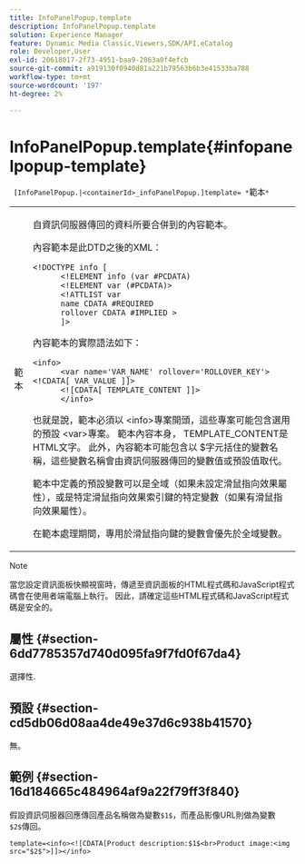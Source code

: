 ```yaml
---
title: InfoPanelPopup.template
description: InfoPanelPopup.template
solution: Experience Manager
feature: Dynamic Media Classic,Viewers,SDK/API,eCatalog
role: Developer,User
exl-id: 20618017-2f73-4951-baa9-2063a0f4efcb
source-git-commit: a919130f0940d81a221b79563b6b3e41533ba788
workflow-type: tm+mt
source-wordcount: '197'
ht-degree: 2%

---
```


# InfoPanelPopup.template{#infopanelpopup-template}

` [InfoPanelPopup.|<containerId>_infoPanelPopup.]template= *`範本`*`

<table id="table_A6B1B446A7AE4A4A8B552C07EC88E518"> 
 <tbody> 
  <tr> 
   <td> <p> <span class="codeph"><span class="varname">範本</span></span> </p> </td> 
   <td> <p>自資訊伺服器傳回的資料所要合併到的內容範本。 </p> <p>內容範本是此DTD之後的XML： </p> <p> <code>&lt;!DOCTYPE&nbsp;info&nbsp;[
      &lt;!ELEMENT&nbsp;info&nbsp;(var&nbsp;#PCDATA)
      &lt;!ELEMENT&nbsp;var&nbsp;(#PCDATA)&gt;
      &lt;!ATTLIST&nbsp;var&nbsp;
      name&nbsp;CDATA&nbsp;#REQUIRED
      rollover&nbsp;CDATA&nbsp;#IMPLIED&nbsp;&gt;
      ]&gt;</code> </p> <p>內容範本的實際語法如下： </p> <p> <code>&lt;info&gt;
      &lt;var&nbsp;name='VAR_NAME'&nbsp;rollover='ROLLOVER_KEY'&gt;&lt;!CDATA[&nbsp;VAR_VALUE&nbsp;]]&gt;
      &lt;![CDATA[&nbsp;TEMPLATE_CONTENT&nbsp;]]&gt;
      &lt;/info&gt;</code> </p> <p>也就是說，範本必須以<span class="codeph"> &lt;info&gt;</span>專案開頭，這些專案可能包含選用的預設<span class="codeph"> &lt;var&gt;</span>專案。 範本內容本身，<span class="codeph"> TEMPLATE_CONTENT</span>是HTML文字。 此外，內容範本可能包含以<span class="codeph"> $</span>字元括住的變數名稱，這些變數名稱會由資訊伺服器傳回的變數值或預設值取代。 </p> <p>範本中定義的預設變數可以是全域（如果未設定滑鼠指向效果屬性），或是特定滑鼠指向效果索引鍵的特定變數（如果有滑鼠指向效果屬性）。 </p> <p>在範本處理期間，專用於滑鼠指向鍵的變數會優先於全域變數。 </p> </td> 
  </tr> 
 </tbody> 
</table>

>[!NOTE]
>
>當您設定資訊面板快顯視窗時，傳遞至資訊面板的HTML程式碼和JavaScript程式碼會在使用者端電腦上執行。 因此，請確定這些HTML程式碼和JavaScript程式碼是安全的。

## 屬性 {#section-6dd7785357d740d095fa9f7fd0f67da4}

選擇性.

## 預設 {#section-cd5db06d08aa4de49e37d6c938b41570}

無。

## 範例 {#section-16d184665c484964af9a22f79ff3f840}

假設資訊伺服器回應傳回產品名稱做為變數`$1$`，而產品影像URL則做為變數`$2$`傳回。

`template=<info><![CDATA[Product description:$1$<br>Product image:<img src="$2$">]]></info>`
